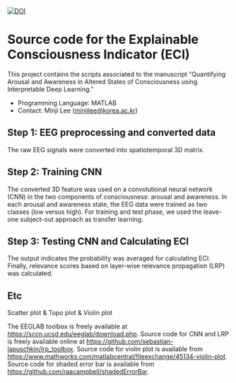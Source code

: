 [![DOI](https://zenodo.org/badge/321578315.svg)](https://zenodo.org/badge/latestdoi/321578315)


# Source code for the Explainable Consciousness Indicator (ECI)

This project contains the scripts associated to the manuscript "Quantifying Arousal and Awareness in Altered States of Consciousness using Interpretable Deep Learning."

* Programming Language: MATLAB
* Contact: Minji Lee (minjilee@korea.ac.kr)

## Step 1: EEG preprocessing and converted data
The raw EEG signals were converted into spatiotemporal 3D matrix.

## Step 2: Training CNN 
The converted 3D feature was used on a convolutional neural network (CNN) in the two components of consciousness: arousal and awareness. 
In each arousal and awareness state, the EEG data were trained as two classes (low versus high). 
For training and test phase, we used the leave-one subject-out approach as transfer learning. 

## Step 3: Testing CNN and Calculating ECI
The output indicates the probability was averaged for calculating ECI. Finally, relevance scores based on layer-wise relevance propagation (LRP) was calculated.

## Etc
Scatter plot & Topo plot & Violin plot

The EEGLAB toolbox is freely available at https://sccn.ucsd.edu/eeglab/download.php. Source code for CNN and LRP is freely available online at https://github.com/sebastian-lapuschkin/lrp_toolbox. Source code for violin plot is available from https://www.mathworks.com/matlabcentral/fileexchange/45134-violin-plot. Source code for shaded error bar is available from https://github.com/raacampbell/shadedErrorBar. 
